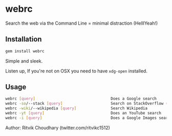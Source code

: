 webrc
===
Search the web via the Command Line = minimal distraction (HelllYeah!)

Installation
------------
```sh
gem install webrc
```
Simple and sleek.

Listen up, If you're not on OSX you need to have ```xdg-open``` installed.

Usage
-----
```sh
webrc [query]                                 Does a Google search
webrc -so/--stack [query]                     Search on StackOverflow (HellYeah!)
webrc -wiki/--wikipedia [query]               Search Wikipedia
webrc -yt [query]                             Does an YouTube search
webrc -i [query]                              Does a Google Images search

```
Author: Ritvik Choudhary (twitter.com/ritvikc1512)
